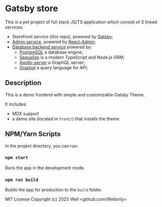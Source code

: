 # Gatsby store
  This is a pet project of full stack JS/TS application which consist of 3 linked services:
  - Storefront service (this repo), powered by [Gatsby](https://github.com/gatsbyjs/gatsby);
  - [Admin service](https://github.com/Wellonly/ra-frontend), powered by [React-Admin](https://marmelab.com/react-admin/);
  - [Database backend service](https://github.com/Wellonly/backend-postgre) powered by:
    - [PostgreSQL](https://www.postgresql.org) a database engine;
    - [Sequelize](https://sequelize.org/) is a modern TypeScript and Node.js ORM;
    - [Apollo-server](https://www.apollographql.com/) a GraphQL server;
    - [Graphql](https://graphql.org/) a query language for API;

## Description
This is a demo frontend with simple and customizable Gatsby Theme.

It includes:
- MDX support
- a demo site (located in `front/`) that installs the theme

## NPM/Yarn Scripts

In the project directory, you can run:

### `npm start`

Runs the app in the development mode.<br>

### `npm run build`

Builds the app for production to the `build` folder.<br>


MIT License Copyright (c) 2023 Well <github.com/Wellonly>
